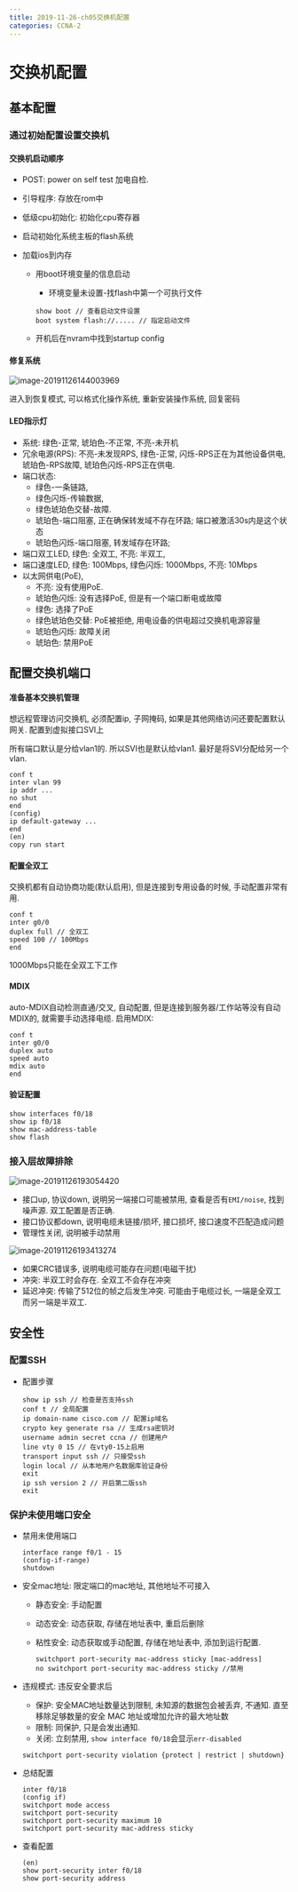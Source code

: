 ```yaml
---
title: 2019-11-26-ch05交换机配置
categories: CCNA-2
---
```

# 交换机配置

## 基本配置

### 通过初始配置设置交换机

#### 交换机启动顺序

* POST: power on self test 加电自检. 

* 引导程序: 存放在rom中

* 低级cpu初始化: 初始化cpu寄存器

* 启动初始化系统主板的flash系统

* 加载ios到内存

  * 用boot环境变量的信息启动

    * 环境变量未设置-找flash中第一个可执行文件

    ```
    show boot // 查看启动文件设置
    boot system flash://..... // 指定启动文件
    ```

    

  * 开机后在nvram中找到startup config

#### 修复系统

![image-20191126144003969](2019-11-26-ch05交换机配置/image-20191126144003969.png)

进入到恢复模式, 可以格式化操作系统, 重新安装操作系统, 回复密码

#### LED指示灯

* 系统: 绿色-正常, 琥珀色-不正常, 不亮-未开机
* 冗余电源(RPS): 不亮-未发现RPS, 绿色-正常, 闪烁-RPS正在为其他设备供电, 琥珀色-RPS故障, 琥珀色闪烁-RPS正在供电.
* 端口状态: 
  * 绿色-一条链路, 
  * 绿色闪烁-传输数据, 
  * 绿色琥珀色交替-故障. 
  * 琥珀色-端口阻塞, 正在确保转发域不存在环路; 端口被激活30s内是这个状态
  * 琥珀色闪烁-端口阻塞, 转发域存在环路;
* 端口双工LED, 绿色: 全双工, 不亮: 半双工, 
* 端口速度LED, 绿色: 100Mbps, 绿色闪烁: 1000Mbps, 不亮: 10Mbps
* 以太网供电(PoE), 
  * 不亮: 没有使用PoE. 
  * 琥珀色闪烁: 没有选择PoE, 但是有一个端口断电或故障
  * 绿色: 选择了PoE
  * 绿色琥珀色交替: PoE被拒绝, 用电设备的供电超过交换机电源容量
  * 琥珀色闪烁: 故障关闭
  * 琥珀色: 禁用PoE

## 配置交换机端口

#### 准备基本交换机管理

想远程管理访问交换机, 必须配置ip, 子网掩码, 如果是其他网络访问还要配置默认网关. 配置到虚拟接口SVI上

所有端口默认是分给vlan1的. 所以SVI也是默认给vlan1. 最好是将SVI分配给另一个vlan. 

```
conf t
inter vlan 99
ip addr ...
no shut
end
(config)
ip default-gateway ...
end
(en)
copy run start
```

#### 配置全双工

交换机都有自动协商功能(默认启用), 但是连接到专用设备的时候, 手动配置非常有用.

```
conf t
inter g0/0
duplex full // 全双工
speed 100 // 100Mbps
end
```

1000Mbps只能在全双工下工作

#### MDIX

auto-MDIX自动检测直通/交叉, 自动配置, 但是连接到服务器/工作站等没有自动MDIX的, 就需要手动选择电缆. 启用MDIX:

```
conf t
inter g0/0
duplex auto
speed auto
mdix auto
end
```

#### 验证配置

```
show interfaces f0/18
show ip f0/18
show mac-address-table
show flash
```

### 接入层故障排除

![image-20191126193054420](2019-11-26-ch05交换机配置/image-20191126193054420.png)

* 接口up, 协议down, 说明另一端接口可能被禁用, 查看是否有`EMI/noise`, 找到噪声源. 双工配置是否正确. 
* 接口协议都down, 说明电缆未链接/损坏, 接口损坏, 接口速度不匹配造成问题
* 管理性关闭, 说明被手动禁用

![image-20191126193413274](2019-11-26-ch05交换机配置/image-20191126193413274.png)

* 如果CRC错误多, 说明电缆可能存在问题(电磁干扰)
* 冲突: 半双工时会存在. 全双工不会存在冲突
* 延迟冲突: 传输了512位的帧之后发生冲突. 可能由于电缆过长, 一端是全双工而另一端是半双工.

## 安全性

### 配置SSH

* 配置步骤

  ```
  show ip ssh // 检查是否支持ssh
  conf t // 全局配置
  ip domain-name cisco.com // 配置ip域名
  crypto key generate rsa // 生成rsa密钥对
  username admin secret ccna // 创建用户
  line vty 0 15 // 在vty0-15上启用
  transport input ssh // 只接受ssh
  login local // 从本地用户名数据库验证身份
  exit
  ip ssh version 2 // 开启第二版ssh
  exit
  ```

### 保护未使用端口安全

* 禁用未使用端口

  ```
  interface range f0/1 - 15
  (config-if-range)
  shutdown
  ```

* 安全mac地址: 限定端口的mac地址, 其他地址不可接入

  * 静态安全: 手动配置

  * 动态安全: 动态获取, 存储在地址表中, 重启后删除

  * 粘性安全: 动态获取或手动配置, 存储在地址表中, 添加到运行配置.

    ```
    switchport port-security mac-address sticky [mac-address] 
    no switchport port-security mac-address sticky //禁用
    ```

* 违规模式: 违反安全要求后

  * 保护: 安全MAC地址数量达到限制, 未知源的数据包会被丢弃, 不通知. 直至移除足够数量的安全 MAC 地址或增加允许的最大地址数 
  * 限制: 同保护, 只是会发出通知.
  * 关闭: 立刻禁用, `show interface f0/18`会显示`err-disabled`

  ```
  switchport port-security violation {protect | restrict | shutdown}
  ```

* 总结配置

  ```
  inter f0/18
  (config if)
  switchport mode access
  switchport port-security
  switchport port-security maximum 10
  switchport port-security mac-address sticky
  ```

* 查看配置

  ```
  (en)
  show port-security inter f0/18
  show port-security address
  ```

  

